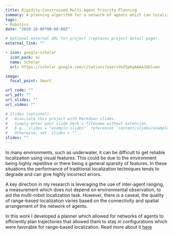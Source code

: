 ```yaml
---
title: Rigidity-Constrained Multi-Agent Priority Planning
summary: A planning algorithm for a network of agents which can localize using only distance measurements between each other
tags:
- Robotics
date: "2020-10-06T00:00:00Z"

# Optional external URL for project (replaces project detail page).
external_link: ""

- icon: google-scholar
  icon_pack: ai
  name: Scholar
  url: https://scholar.google.com/citations?user=Ym3SpKgAAAAJ&hl=en

image:
  focal_point: Smart

url_code: ""
url_pdf: ""
url_slides: ""
url_video: ""

# Slides (optional).
#   Associate this project with Markdown slides.
#   Simply enter your slide deck's filename without extension.
#   E.g. `slides = "example-slides"` references `content/slides/example-slides.md`.
#   Otherwise, set `slides = ""`.
slides: ""
---
```


In many environments, such as underwater, it can be difficult to get reliable
localization using visual features. This could be due to the environment being highly repetitive or there being a general sparsity of features. In these situations the performance of traditional localization techniques tends to degrade and can give highly incorrect errors.

A key direction in my research is leveraging the use of inter-agent ranging, a
measurement which does not depend on environmental observation, to aid the
multi-robot localization task. However, there is a caveat, the quality of range-based localization varies based on the connectivity and spatial arrangement of the network of agents.

In this work I developed a planner which allowed for networks of agents to efficiently plan trajectories that allowed them to stay in configurations which were favorable for range-based localization. Read more about it <a href=""> here </a>
